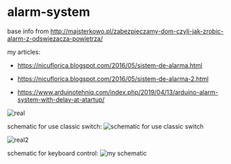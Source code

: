 # alarm-system
base info from http://majsterkowo.pl/zabezpieczamy-dom-czyli-jak-zrobic-alarm-z-odswiezacza-powietrza/

my articles:

- https://nicuflorica.blogspot.com/2016/05/sistem-de-alarma.html

- https://nicuflorica.blogspot.com/2016/05/sistem-de-alarma-2.html

- https://www.arduinotehniq.com/index.php/2019/04/13/arduino-alarm-system-with-delay-at-atartup/

![real](https://3.bp.blogspot.com/-kXBjm1zYi7g/V01O2rHamoI/AAAAAAAAPoM/LTGpcRxznuYXP8-ABAIJOo-y07XzNohsQCLcB/s320/P5310204.JPG)

schematic for use classic switch:
![schematic for use classic switch](https://1.bp.blogspot.com/-41rexl9IlLQ/V01F7HPSATI/AAAAAAAAPnY/EQUjYAlgrgAl7yg-ij_5PVPCuqX5XprlwCLcB/s320/alarma_pir_arduino_schematic.png)

![real2](https://1.bp.blogspot.com/-yIM1xYYgzeA/V01KIzMr0BI/AAAAAAAAPnw/_Yyy5O3IgU4rQ9JlnH9UGUtnA8SWoZ-0ACLcB/s320/P5300201.JPG)

schematic for keyboard control:
![my schematic](https://1.bp.blogspot.com/-T1IsRymJzBs/V01H_xgeciI/AAAAAAAAPnk/A-Tzxh34X_w1fVIKHdmJmdxoUkmvImSOQCLcB/s320/alarma_pir_keyboard_arduino_schematic.png)
